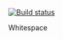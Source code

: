 [![Build status](https://ci.appveyor.com/api/projects/status/f9ybv32qo9klq7xd?svg=true)](https://ci.appveyor.com/project/petedishman/whitespace)

Whitespace 